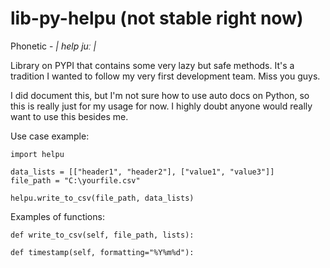 # lib-py-helpu (not stable right now)
Phonetic - *| help juː |*

Library on PYPI that contains some very lazy but safe methods.
It's a tradition I wanted to follow my very first development team. Miss you guys.

I did document this, but I'm not sure how to use auto docs on Python, so this is really just for my usage for now.
I highly doubt anyone would really want to use this besides me.

Use case example:
```
import helpu

data_lists = [["header1", "header2"], ["value1", "value3"]]
file_path = "C:\yourfile.csv"

helpu.write_to_csv(file_path, data_lists)
```

Examples of functions:
```
def write_to_csv(self, file_path, lists):

def timestamp(self, formatting="%Y%m%d"):
```
